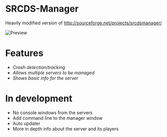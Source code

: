 # SRCDS-Manager
Heavily modified version of http://sourceforge.net/projects/srcdsmanager/  

![Preview](http://i.imgur.com/fxva1IB.png)

# Features
- *Crash detection/tracking*
- *Allows multiple servers to be managed*
- *Shows basic info for the server*

# In development
- No console windows from the servers
- Add command line to the manager window
- Auto updater
- More in depth info about the server and its players
